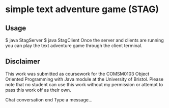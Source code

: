 # simple text adventure game (STAG) 

## Usage
$ java StagServer
$ java StagClient 
Once the server and clients are running you can play the text adventure game through the client terminal. 

## Disclaimer

This work was submitted as coursework for the COMSM0103 Object Oriented Programming with Java module at the University of Bristol. 
Please note that no student can use this work without my permission or attempt to pass this work off as their own.


Chat conversation end
Type a message...



